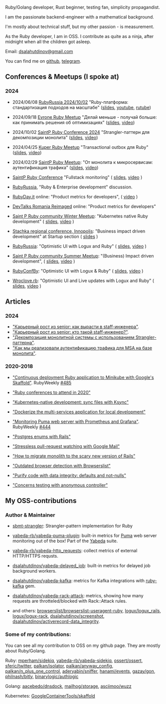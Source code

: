 Ruby/Golang developer, Rust beginner, testing fan, simplicity propagandist.

I am the passionate backend-engineer with a mathematical background.

I'm mostly about technical stuff, but my other passion - is measurement.

As the Ruby developer, I am in OSS. I contribute as quite as a ninja, after midnight when all the children got asleep. 


Email: dsalahutdinov@gmail.com

You can find me on [github](https://github.com/dsalahutdinov), [telegram](https://t.me/dsalahutdinov).


## Conferences & Meetups (I spoke at)

### 2024

 - 2024/06/08 [RubyRussia 2024/10/02](https://t.me/ruby_russia/110) "Ruby-платформа: стандартизация подходов на масштабе" ([slides](https://bit.ly/ruby-platform-for-ruby-russia), [youtube](https://www.youtube.com/watch?v=sgwq4U8cHu4), [rutube](https://rutube.ru/video/private/9e3ad5104175fe31956eddc0f7e613ad/?p=epmXSoTGqFYSpjfYNo4Eqg))
 - 2024/09/18 [Evrone Ruby Meetup](https://t.me/meetups_evrone/80) "Делай меньше - получай больше: как принимать решения об оптимизациях" ([slides](https://bit.ly/db-query-optimization-decision-making), [video](https://youtu.be/1zXrmZKDQAU?si=HXD0Cd-g-jUD_VtH&t=1080))
 - 2024/10/02 [SaintP Ruby Conference 2024](https://t.me/saintprubycommunity/97307/108136) "Strangler-паттерн для декомпозиции монолита" ([slides](https://bit.ly/strangler-pattern-slides), [video](https://www.youtube.com/live/rydit9m2890?si=89wuCzGTumL28z0Z&t=176))
 - 2024/04/25 [Kuper Ruby Meetup](https://t.me/tech_kuper/846) "Transactional outbox для Ruby" ([slides](https://disk.yandex.ru/i/P6GNm6vNi3Y2sg), [video](https://www.youtube.com/watch?v=c0YEi81zViY&t=57s))
 - 2024/02/29 [SaintP Ruby Meetup](https://t.me/saintprubycommunity/1/106503): "От монолита к микросервисам: аутентификация трафика" ([slides](https://disk.yandex.ru/i/ztiFblD5dpG3aQ), [video](https://www.youtube.com/live/mioIeWPHuTM?si=B0Ruv0s4C1bqUGvM&t=1830))

- [SaintP Ruby Conference](https://kommunity.com/saintpruby/events/summer-saint-p-rubyconf-2021-dbba253c) "Fullstack monitoring" ( [slides](https://speakerdeck.com/dsalahutdinov/fullstack-monitoring), [video](https://youtu.be/MIX8S3n9Nwc?t=22112) )

- [RubyRussia](https://rubyrussia.club/), "Ruby & Enterprise development" discussion.
- [RubyDay.it](https://2020.rubyday.it/) online: "Product metrics for developers", ( [video](https://www.youtube.com/watch?v=4E1tEH4NTZU&list=PLWK9j6ps_unl0S5Xmi6FVfDLFUkntQTfK&index=5) )
- [DevTalks Romania Reimaged](https://www.devtalks.ro/) online: "Product metrics for developers"
- [Saint P Ruby community Winter Meetup](https://kommunity.com/saintpruby/events/rubyday-2020): "Kubernetes native Ruby development" ( [slides](https://speakerdeck.com/dsalahutdinov/kubernetes-native-ruby-development), [video](https://youtu.be/H3SafkpBQ_w?t=9056) )
  
- [Stachka regional conference, Innopolis](https://nastachku.ru/): "Business impact driven development" at Startup section ( [slides](https://speakerdeck.com/dsalahutdinov/business-impact-driven-development) )
- [RubyRussia](https://rubyrussia.club/): "Optimistic UI with Logux and Ruby" ( [slides](https://speakerdeck.com/dsalahutdinov/optimistic-ui-with-logux-and-ruby-rubyrussia), [video](https://www.youtube.com/watch?v=FjJ3hpBjSAE) )
- [Saint P Ruby community Summer Meetup](https://kommunity.com/saintpruby/events/263287569): "(Business) Impact driven development", ( [slides](https://speakerdeck.com/dsalahutdinov/bidd), [video](https://youtu.be/sedwwviV23s?t=10378) )
- [RubyConfBy](https://rubyconference.by/2019): "Optimistic UI with Logux & Ruby" ( [slides](https://speakerdeck.com/dsalahutdinov/optimistic-ui-with-logux-and-ruby), [video](https://www.youtube.com/watch?v=i_E-CeUb6ek) )
- [Wroclove.rb](https://wrocloverb.com/): "Optimistic UI and Live updates with Logux and Ruby" ( [slides](https://speakerdeck.com/dsalahutdinov/optimistic-ui-and-live-updates-with-logux-and-ruby), [video](https://www.youtube.com/watch?v=KVcZAfjWtYk) )

## Articles

### 2024
 - ["Карьерный рост из senior: как вырасти в staff-инженера"](https://habr.com/ru/companies/kuper/articles/857482/).
 - ["Карьерный рост из senior: кто такой staff-инженер?"](https://habr.com/ru/companies/kuper/articles/856224/).
 - ["Декомпозиция монолитной системы с использованием Strangler-паттерна"](https://habr.com/ru/companies/kuper/articles/849730/).
 - ["Как мы реализовали аутентификацию трафика для MSA на базе монолита"](https://habr.com/ru/companies/kuper/articles/808683/).

### 2020-2018

- ["Continuous deployment Ruby application to Minikube with Google's Skaffold"](https://dev.to/amplifr/continuous-deployment-to-minikube-with-skaffold-18ib). RubyWeekly [#485](https://rubyweekly.com/issues/485)
- ["Ruby conferences to attend in 2020"](https://dev.to/amplifr/ruby-conferences-to-attend-in-2020-2ckn)
- ["Kubernetes-native development: sync files with Ksync"](https://dev.to/dsalahutdinov/kubernetes-native-development-sync-files-between-a-local-machine-and-remote-pod-2i0i)
- ["Dockerize the multi-services application for local development"](https://dev.to/amplifr/dockerize-the-multi-services-application-for-local-development-2oig)
- ["Monitoring Puma web server with Prometheus and Grafana"](https://dev.to/amplifr/monitoring-puma-web-server-with-prometheus-and-grafana-5b5o). RubyWeekly [#444](https://rubyweekly.com/issues/444)

- ["Postgres enums with Rails"](https://dev.to/amplifr/postgres-enums-with-rails-4ld0)
- ["Stressless pull-request watching with Google Mail"](https://dev.to/amplifr/stressless-pull-request-watching-with-google-mail-2ob9)
- ["How to migrate monolith to the scary new version of Rails"](https://dev.to/amplifr/how-to-migrate-monolith-to-the-scary-new-version-of-rails-3o52)
- ["Outdated browser detection with Browserslist"](https://dev.to/amplifr/outdated-browser-detection-with-browserslist-10co)
- ["Purify code with data integrity: defaults and not-nulls"](https://dev.to/amplifr/purify-code-with-data-integrity-part-1-defaults-and-not-nulls-492p)
- ["Concerns testing with anonymous controller"](https://dev.to/amplifr/testing-concerns-in-anonymous-controller-2e71)

## My OSS-contributions

### Author & Maintainer

- [sbmt-strangler](https://github.com/Kuper-Tech/sbmt-strangler): Strangler-pattern implementation for Ruby
- [yabeda-rb/yabeda-puma-plugin](https://github.com/yabeda-rb/yabeda-puma-plugin): built-in metrics for [Puma](https://github.com/puma/puma) web server monitoring out of the box! Part of the [Yabeda](https://github.com/yabeda-rb/yabeda) suite.
- [yabeda-rb/yabeda-http_requests](https://github.com/yabeda-rb/yabeda-http_requests): collect metrics of external HTTP/HTTPS requsts.
- [dsalahutdinov/yabeda-delayed_job](https://github.com/dsalahutdinov/yabeda-delayed_job): built-in metrics for delayed job background workers.
- [dsalahutdinov/yabeda-kafka](https://github.com/dsalahutdinov/yabeda-kafka): metrics for Kafka integrations with [ruby-kafka](https://github.com/zendesk/ruby-kafka) gem.
- [dsalahutdinov/yabeda-rack-attack](https://github.com/dsalahutdinov/yabeda-rack-attack): metrics, showing how many requests are throtteled/blocked with Rack::Attack rules.

- and others: [browserslist/browserslist-useragent-ruby](https://github.com/browserslist/browserslist-useragent-ruby), [logux/logux_rails](https://github.com/logux/logux_rails), [logux/logux-rack](https://github.com/logux/logux-rack), [dsalahutdinov/screenshot](https://github.com/dsalahutdinov/screenshot), [dsalahutdinov/activerecord-data_integrity](https://github.com/dsalahutdinov/activerecord-data_integrity).

### Some of my contributions:

You can see all my contribution to OSS on my github page. They are mostly about Ruby/Golang.

Ruby: [mperham/sidekiq](https://github.com/mperham/sidekiq/commits?author=dsalahutdinov),
[yabeda-rb/yabeda-sidekiq](https://github.com/yabeda-rb/yabeda-sidekiq/commits?author=dsalahutdinov),
[ossert/ossert](https://github.com/ossert/ossert/commits?author=dsalahutdinov),
[sferic/twitter](https://github.com/sferik/twitter/commits?author=dsalahutdinov),
[palkan/isolator](https://github.com/palkan/isolator/commits?author=dsalahutdinov),
[palkan/anyway_config](https://github.com/palkan/anyway_config/commits?author=dsalahutdinov),
[palkan/n_plus_one_control](https://github.com/palkan/n_plus_one_control/commits?author=dsalahutdinov),
[aderyabin/sniffer](https://github.com/aderyabin/sniffer/commits?author=dsalahutdinov),
[hanami/events](https://github.com/hanami/events/commits?author=dsalahutdinov),
[gazay/gon](https://github.com/gazay/gon/commits?author=dsalahutdinov),
[philnash/bitly](https://github.com/philnash/bitly/commits?author=dsalahutdinov),
[binarylogic/authlogic](https://github.com/binarylogic/authlogic/commits?author=dsalahutdinov)

Golang: 
[aacebedo/dnsdock](https://github.com/aacebedo/dnsdock/pull/100),
[mailhog/storage](https://github.com/mailhog/storage/pull/8),
[asciimoo/wuzz](https://github.com/asciimoo/wuzz/commits?author=dsalahutdinov)

Kubernetes: 
[GoogleContainerTools/skaffold](https://github.com/GoogleContainerTools/skaffold/commits?author=dsalahutdinov)
